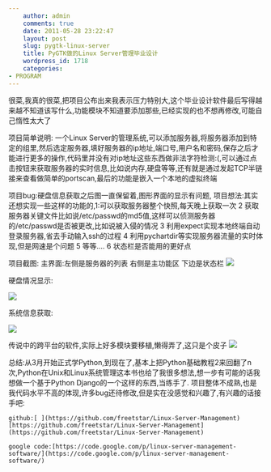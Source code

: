 ```yaml
---
    author: admin
    comments: true
    date: 2011-05-28 23:22:47
    layout: post
    slug: pygtk-linux-server
    title: PyGTK做的Linux Server管理毕业设计
    wordpress_id: 1718
    categories:
- PROGRAM
---
```


很菜,我真的很菜,把项目公布出来我表示压力特别大,这个毕业设计软件最后写得越来越不知道该写什么,功能模块不知道要添加那些,已经实现的也不想再修改,可能自己惰性太大了

项目简单说明: 一个Linux Server的管理系统,可以添加服务器,将服务器添加到特定的组里,然后选定服务器,填好服务器的ip地址,端口号,用户名和密码,保存之后才能进行更多的操作,代码里并没有对ip地址这些东西做非法字符检测:(,可以通过点击按钮来获取服务器的实时信息,比如说内存,硬盘等等,还有就是通过发起TCP半链接来查看做简单的portscan,最后的功能是嵌入一个本地的虚拟终端

项目bug:硬盘信息获取之后图一直保留着,图形界面的显示有问题, 项目想法:其实还想实现一些这样的功能的,1:可以获取服务器整个快照,每天晚上获取一次 2 获取服务器关键文件比如说/etc/passwd的md5值,这样可以侦测服务器的/etc/passwd是否被更改,比如说被入侵的情况 3 利用expect实现本地终端自动登录服务器,省去手动输入ssh的过程 4 利用pychartdir等实现服务器流量的实时体现,但是网速是个问题 5 等等.... 6 状态栏是否能用的更好点

项目截图:     主界面:左侧是服务器的列表 右侧是主功能区 下边是状态栏     ![](http://i.imgur.com/xKLql.png)

硬盘情况显示:

![](http://i.imgur.com/kUCpV.png)

系统信息获取:

![](http://i.imgur.com/ryxYL.png)

传说中的跨平台的软件,实际上好多模块要移植,懒得弄了,这只是个皮子    ![](http://i.imgur.com/fZpAa.png)

总结:从3月开始正式学Python,到现在了,基本上把Python基础教程2来回翻了n次,Python在Unix和Linux系统管理这本书也给了我很多想法,想一步有可能的话我想做一个基于Python Django的一个这样的东西,当练手了.    项目整体不成熟,也是我代码水平不高的体现,许多bug还待修改,但是实在没感觉和兴趣了,有兴趣的话接手吧:

    github:[ ](https://github.com/freetstar/Linux-Server-Management)[https://github.com/freetstar/Linux-Server-Management](https://github.com/freetstar/Linux-Server-Management)

    google code:[https://code.google.com/p/linux-server-management-software/](https://code.google.com/p/linux-server-management-software/)
